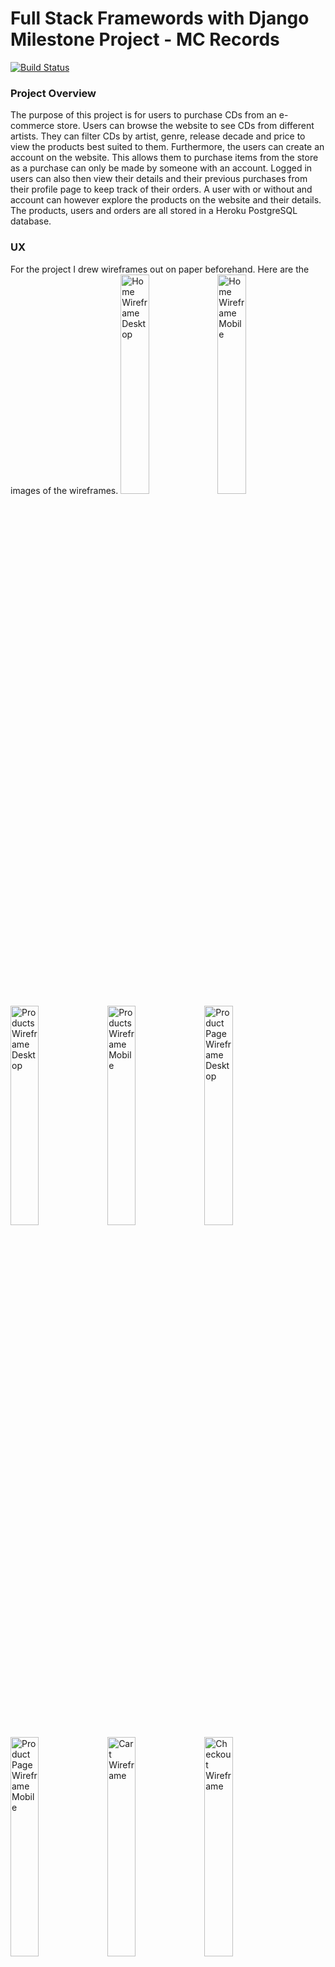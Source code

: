 # Full Stack Framewords with Django Milestone Project - MC Records

[![Build Status](https://travis-ci.org/arcorco/mc-records-ecommerce-milestone.svg?branch=master)](https://travis-ci.org/arcorco/mc-records-ecommerce-milestone)

### Project Overview

The purpose of this project is for users to purchase CDs from an e-commerce store. Users can browse the website to see CDs from different artists. They can filter CDs by artist, genre, release decade and price to view the products best suited to them. Furthermore, the users can create an account on the website. This allows them to purchase items from the store as a purchase can only be made by someone with an account. Logged in users can also then view their details and their previous purchases from their profile page to keep track of their orders. A user with or without and account can however explore the products on the website and their details. The products, users and orders are all stored in a Heroku PostgreSQL database. 

### UX

For the project I drew wireframes out on paper beforehand. Here are the images of the wireframes.
<img src="static/images/README_images/Home_desktop.jpg" alt="Home Wireframe Desktop"
width="30%"/>
<img src="static/images/README_images/Home_mobile.jpg" alt="Home Wireframe Mobile"
width="30%"/>
<img src="static/images/README_images/Products_desktop.jpg" alt="Products Wireframe Desktop"
width="30%"/>
<img src="static/images/README_images/Products_mobile.jpg" alt="Products Wireframe Mobile"
width="30%"/>
<img src="static/images/README_images/Product_page_desktop.jpg" alt="Product Page Wireframe Desktop"
width="30%"/>
<img src="static/images/README_images/Product_page_mobile.jpg" alt="Product Page Wireframe Mobile"
width="30%"/>
<img src="static/images/README_images/Cart.jpg" alt="Cart Wireframe"
width="30%"/>
<img src="static/images/README_images/Checkout.jpg" alt="Checkout Wireframe"
width="30%"/>

- As a user who has a specific album in mind I would like to purchase, I can use the search bar to search for the album or the artist I am looking for. Furthermore, I can view specific details about the album such as its release date and the track listing of the album.
- As a user looking to explore new music, I can view different areas of the home page such as "Hot New Music" which shows the most recently release ablums on the webiste, and "Artist Spotlight" which shows a selection of a particular artists albums.
- As a user who likes a particular genre of music, I could view all products and filter them by the genre I enjoy to find new artists with a similar style to what I currently listen to. Similarly, if I enjoy music from the 1980s, for example, I can view all albums that were released in the 1980s from to home page, or by filtering all of the products by decade on the products page.
- As a user who has previously placed orders with the website, I would like to view my previous order to keep track of what I have purchased and how much I have spent. I can view this information from the 'My Orders' section of my profile page.
- As a user looking for a good deal on a purchase, I can filter the products by price range to find an album at a price I would be happy to spend. Furthermore, I know that all orders over £30 have free delivery from the banner at the bottom of the nav bar.

### Website Tutorial and Features

On the MC Records home page, the user can view the nav bar, the "Hot New Music" section, the "Explore the Decades" section, the "Artist Spotlight" section and the footer. The "Hot New Music" section displays the three most recently released albums on the website and if the user clicks any of the album covers, or the "Tell my more..." button, they will be taken to that albums detail page. The "Explore the Decades" section displays 4 images of different decades and if the user clicks any of these images, they will be taken to the decades page to view all albums released in that particular decade. The "Artist Spotlight" section shows a carousel of album covers from a chosen artist and if the user clicks any of the album covers they will be taken to that albums detail page.

The nav bar and the footer can be viewed on any of the urls of the webiste. For the nav bar, the user can navigate to the home page via the MC Records logo or the "Home" text link, they can search for products in the database via the search bar
(the search will take the user to the products page where the products shown are filtered match the search query), they can view all products in the database via the "Shop Now" text link and they can view their cart view clicking on the cart icon in the top right corner (if the user has items in their cart, the number of items in the cart will be shown in a pulsing badge). If the user is no loggen in, they will see the text links "Login" and "Register" which will take them to the Login page and Register page respectively. If the user is logged in, they will see the text links "My Account" and "Logout" which will direct them to their profile page or log them out respectively. For the footer, there is a "Shop now" link which will take the user to the products page, a "Contact us" section and a "Follow us" section with links to social media pages.

On the products page which is accessed via the "Shop Now" link in the nav bar, the user can view all album for sale on the website. They can sort the albums via "Recently added" to show the items most recently added to the database, or "Price: lowest to highest"/"Price: highest to lowest" which sorts the products by price. The user can also filter the products shown by Artist, Genre, Decade and Price range, where multiple choices can be selected for Artist and Genre, one choice can be selected from Decade and and minimum price and maximum price can be selected on the range slider from Price range. To sort and filter the results the user must click the "SORT AND FILTER" button after making their selections. From the product page, the user can add items directly to their cart one at a time, and they can click on a product to view more details about it.

On the product details page, the user can find extra details about the album such as the Genre and Release Date and they can add the album to their cart. The Track Listing of the album is also shown, detailing the number of tracks on the album and the name and length of each track. At the bottom of the page their is a "More music to consider..." section which shows 3 random albums in the database (not the one currently detailed) and the user can click these albums to navigate to their respective product detail page. These albums are randomly chosen everytime and product detail page is loaded.

On the cart page, if their cart is empty the user will be shown text explaining this and a "START SHOPPING" button which takes them to the products page. If their cart has items in it, they will be shown the album cover, album title, album artist and album price. There is also a form filled in with the current quantity which they can amend and a subtotal for each product which shows the album price multiplied by the quantity. The total of all items in the cart is also shown at the bottom of the page and below that a button to "CONTINUE TO CHECKOUT".

To continue to the checkout page, the user must be logged in. The means that for a user to make a purchase on the website they must create an account. On the checkout page, the user will again be able to see their cart details and total, and a delivery price will be added as well to show a final total. There is also a "BACK TO CART" button at the top of the page which the user can click if they would like to go back to their cart and amend their order. The user can input their personal details and card details and click the "SUBMIT PAYMENT" button which will take them to an order confirmation page if the payment was successful, or errors will be thrown if their details aren't valid. The confirmation page will show the user and order summary showing details such as the order number, order date, delivery address, the products they purchased and the total price of their order.

On the users profile page, accessed via the "My Account" link in the nav bar they can view their details (name, email address) and they can change these details via the "CHANGE DETAILS" button, or reset their password via the "RESET PASSWORD" button. The user can also view a summary of all of their orders which shows them an order summary of each of the orders they have made with the same details as shown on the order confirmation pages.

For a user who is not currently logged in, if they navigate to the Login page via the link on the nav bar and they have an account, they can input their account details to login in or request a password reset if they can't remember their password. This password reset link will will take them to a form for them to enter their email address where they will receive an email from the mcrecords.customerservice@gmail.com account with a specific link (generated for their request) for them to change their password. If the user doesn't have an account, they can create an account via the Register link in the nav bar. After logging in or creating and account the user will be taken to their profile page.

### Features To Implement
#### Add A Review/Rating
I would like to implement the ability for a logged in user to leave a review on an album they have bought. They would be able to leave a review and a rating which would show up on the albums details page so other users could see what they thought of the album. An average rating would be added to each product and this would be shown both on the product details page and the shop products page. I would also like to add the section "My Reviews" to the users profile page which shows reviews they have left on albums they have purchased.

#### Contact Form
Currently there is a "Contact us" section in the footer of each page, but this just displays information. I would like to implement a feature where this section could link the user to a form which they could fill out with their enquiry and it would send an email to the mcrecords.customerservice@gmail.com account where the content of the email is the enquiry made.

#### Filter and Sort
I feel the filtering and sorting of the products could be improved. Currently, to sort and filter the products the user must fill out the Sort and Filter forms each time as whenever the "SORT AND FILTER" button is clicked, the products page resets. I would like this feature to instead 'remember' the previous Sort and Filter selections made, so that for example if a user sorts the products by "Price: lowest to highest' and clicks "SORT AND FILTER" to sort the products, then they wish to filter the products they would currently need to select "Price: lowest to highest" from the sort selection again as well as choosing their filter options, but I think it would be much more user friendly if the products would remain sorted and the user did not need to select this sort choice again. 

#### Technologies Used
- HTML5
- CSS
- JavaScript
- jQuery v 3.5.1 
- Python v 3.8.1
- django v 1.11.29
- Heroku PostgreSQL was the database chosen to hold the data.
- [Materialize](https://materializecss.com/) was used to build and style the website.
- [noUiSlider](https://refreshless.com/nouislider/) was used for the Price Range filter.
- [Font Awesome](https://fontawesome.com/)
- Google Fonts
- Chrome Developer Tools used for debugging, live-testing, styling and responsiveness.
- [Favicon.io](https://favicon.io/)
- [Travis CI](https://travis-ci.org/)
- [Cloudinary](https://cloudinary.com/)
- [Stripe (Test only)](https://stripe.com/gb)

### Testing
The website was tested extensivley through many different means. All of the forms in the website are validated via django's form validation and HTMl required fields, so for example the user can't add a quantity of a product to the cart that isn't a number between 1 - 25. Furthermore, a user cannot crete an account with an email or username that is in use. I also carried out a lot of manual testing on the website, for example:

1. A user who is not logged in tries to purchase an item
    - After adding some items to their cart the user is directed to the cart page whenever an item is added and clicks the "CONTINUE TO CHECKOUT" button on the cart page. Since the user is not logged in, the should not be able to proceed to the checkout and indeed after clicking "CONTINUE TO CHECKOUT" we are redirected to the login page. If the user then tries to access the checkout by adding "/checkout" to the url, they are again redirected to the login page.

2. A logged in user tries to purchase an item
    - After logging in, the user adds some items to their cart and continues to the checkout page. Try to click the "SUBMIT PAYMENT" button without filling in any information. Error message pops up below the "First name" field stating "Please fill in this field.". Work down the personal details of the form filling in the form one field at a time and each time the "SUBMIT PAYMENT" button is clicked, an error message shows beneath the following field stating that it needs to be filled in. Now fill in the card details with the Stripe test card number '4242424242424242' and 3 random numbers for the Securit code (CVV), but choose an expiry month and year that means the card has already expired, i.e. 02/2019, click "SUBMITE PAYMENT" and an error shows explaining "Your card's expiration year is invalid". Correct the expiration year to a valid one in the future and click "SUBMIT PAYMENT" and we are redirected to the confirmation page for this order.

3. A user makes a purchase less than £30
    - The user is logged in and has added an item to their cart, so their cart total is £9.99. The user then views their cart and clicks "CONTINUE TO CART". Since the total of items in the cart is less than £30, they expect to see a delivery cost of £3.95, which is shown above the Total. The user also expects to see a total price of subtotals plus delivery and indeed the Total shows £13.94 (or £9.99 + £3.95). After filling out valid Payment Details and clicking "SUBMIT PAYMENT" they are taken to the confirmation page which again shows a total of £13.94. Furthermore, if the user views the order in the orders section of their profile page, again they will see a total price of £13.94.

4. A user tries to register an account with an email and username that is already in use
    - The user navigates to the Register page from the nav bar and creates and account with then username "user1" and email "user1@email.com" and are logged in with that account. They then log out and again navigate to the Register page again. They fill out all of the details again with the same username and email and click "REGISTER". The error messages "This email address is already in use. Please use a unique email address." and "This username already exists. Please choose a unique username." are shown beneath the Email address and Username fields respectively. The user changes their email and username to unique ones, but now doesn't fill in matching passwords. Again, they are shown an error message "Passwords must match" beneath the Password Confirmation field. After filling in matching passwords, they successfully create an account.

The responsiveness of the website on different viewport widths was tested throughout with Developer Tools and the element style section was used to make any alterations to the layout before changing my custom.css file. The website has also been tested on Safari, Chrome and Firefox and the deployed version has been tested on MacBook Air and iPhone X.

All HTML and CSS files validated via (https://www.w3.org/).

JavaScript validated via (https://jshint.com/).

### Deployment
This website was deployed to Heroku. I pushed my repository to GitHub, then built an app on Heroku and connected it to GitHub so that any repository pushes to GitHub would automatically build on Heroku. The environment variables used are the same in the deployed version as in the development version, held in an env.py file or as Heroku Config Var. To deploy to Heroku I also included a requirements.txt and a Procfile.

To run the code locally, clone or download the repository and extract all files. Then start a virtual environment and install all packages from the requirements.txt file.
```python
pip install -r requirements.txt
```
In settings.py, add a new SECRET_KEY (or create an env.py file in the top level of the app directory and put the SECRET_KEY in there with `os.environ.setdefault("SECRET_KEY", "your secret key")`). The app uses SQLite3 database if a Postgres DATABASE_URL is not present, but you can set up a Postgres database and put the database url in an env.py file. Then run 
```python
python manage.py makemigrations
python manage.py migrate
python manage.py createsuperuser
python manage.py runserver
```
and open the app on your browser to view it.

### Credits
- The album covers, release date and track listings were from the respective album's Wikipedia pages. 

- The decades images were from https://www.vecteezy.com/free-vector/gradients, https://cdn-media.threadless.com/challenges/90s_mainbanner.jpg, https://pbs.twimg.com/profile_images/464085880982884352/qLaRXz38_400x400.png. 

- [Alpha Coder's](https://alphacoder.xyz/image-upload-with-django-and-cloudinary/) tutorial on "Image upload with Django and Cloudinary" for setting up Cloudinary with my Django app.

- [Vitor Freitas'](https://simpleisbetterthancomplex.com/) tutorials "How to Paginate with Django" for Django pagination on my products and decades pages, and "How to Create a Password Reset View" for help with the password_reset_email.html and password_reset_subject.txt in particular.

- Code Institute, Authentication and Authorisation mini project accounts app, which I created following the Code Institute tutorial and used the accounts app for user login here.
